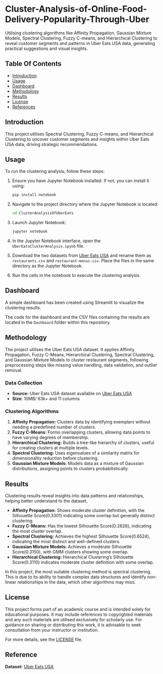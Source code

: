 # Cluster-Analysis-of-Online-Food-Delivery-Popularity-Through-Uber
Utilising clustering algorithms like Affinity Propagation, Gaussian Mixture Models, Spectral Clustering, Fuzzy C-means, and Hierarchical Clustering to reveal  customer segments and patterns in Uber Eats USA data, generating practical suggestions and visual insights.

## Table Of Contents
- [Introduction](#introduction)
- [Usage](#usage)
- [Dashboard](#dashboard)
- [Methodology](#methodology)
- [Results](#results)
- [License](#license)
- [References](#references)

## Introduction
This project utilises Spectral Clustering, Fuzzy C-means, and Hierarchical Clustering to uncover customer segments and insights within Uber Eats USA data, driving strategic recommendations.

## Usage
To run the clustering analysis, follow these steps:

1. Ensure you have Jupyter Notebook installed. If not, you can install it using:
    ```bash
    pip install notebook
    ```

2. Navigate to the project directory where the Jupyter Notebook is located:
    ```bash
    cd ClusterAnalysisOfUberEats
    ```

3. Launch Jupyter Notebook:
    ```bash
    jupyter notebook
    ```

4. In the Jupyter Notebook interface, open the `UberEatsClusterAnalysis.ipynb` file.

5. Download the two datasets from [Uber Eats USA](https://www.kaggle.com/datasets/ahmedshahriarsakib/uber-eats-usa-restaurants-menus?select=restaurants.csv) and rename them as `restaurants.csv` and `restaurant-menus.csv`. Place the files in the same directory as the Jupyter Notebook.

6. Run the cells in the notebook to execute the clustering analysis.

## Dashboard
A simple dashboard has been created using Streamlit to visualize the clustering results.

The code for the dashboard and the CSV files containing the results are located in the `Dashboard` folder within this repository.

## Methodology

The project utilises the Uber Eats USA dataset. It applies Affinity Propagation, Fuzzy C-Means, Hierarchical Clustering, Spectral Clustering, and Gaussian Mixture Models to cluster restaurant segments, following preprocessing steps like missing value handling, data validation, and outlier removal.

### Data Collection

- **Source:** Uber Eats USA dataset available on [Uber Eats USA]([https://world.openfoodfacts.org/data](https://www.kaggle.com/datasets/ahmedshahriarsakib/uber-eats-usa-restaurants-menus?select=restaurants.csv))
- **Size:** 10MB/ 63k+ and 11 columns

### Clustering Algorithms

1. **Affinity Propagation:** Clusters data by identifying exemplars without needing a predefined number of clusters.
2. **Fuzzy C-Means:** Forms overlapping clusters, allowing data points to have varying degrees of membership.
3. **Hierarchical Clustering:** Builds a tree-like hierarchy of clusters, useful for creating clusters at multiple levels.
4. **Spectral Clustering:** Uses eigenvalues of a similarity matrix for dimensionality reduction before clustering.
5. **Gaussian Mixture Models:** Models data as a mixture of Gaussian distributions, assigning points to clusters probabilistically.

## Results

Clustering results reveal insights into data patterns and relationships, helping better understand to the dataset. 

- **Affinity Propagation:** Shows moderate cluster definition, with the Silhouette Score(0.3301) indicating some overlap but generally distinct clustering.
- **Fuzzy C-Means:** Has the lowest Silhouette Score(0.2826), indicating the most cluster overlap.
- **Spectral Clustering:** Achieves the highest Silhouette Score(0.6524), indicating the most distinct and well-defined clusters.
- **Gaussian Mixture Models:** Achieves a moderate Silhouette Score(0.3150), with GMM clusters showing some overlap.
- **Hierarchical Clustering:** Hierarchical Clustering’s Silhouette Score(0.3110) indicates moderate cluster definition with some overlap.
  
In this project, the most suitable clustering method is spectral clustering. This is due to its ability to handle complex data structures and identify non-linear relationships in the data, which other algorithms may miss.

## License

This project forms part of an academic course and is intended solely for educational purposes. It may include references to copyrighted materials and any such materials are utilised exclusively for scholarly use. For guidance on sharing or distributing this work, it is advisable to seek consultation from your instructor or institution.

For more details, see the [LICENSE](./LICENSE.txt) file.

## Reference
**Dataset:** [Uber Eats USA](https://www.kaggle.com/datasets/ahmedshahriarsakib/uber-eats-usa-restaurants-menus?select=restaurants.csv)
